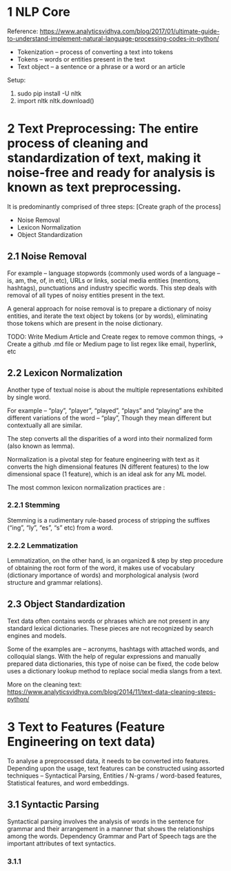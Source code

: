 # 1 NLP Core

Reference: https://www.analyticsvidhya.com/blog/2017/01/ultimate-guide-to-understand-implement-natural-language-processing-codes-in-python/


- Tokenization – process of converting a text into tokens
- Tokens – words or entities present in the text
- Text object – a sentence or a phrase or a word or an article

Setup:

1. sudo pip install -U nltk
2. import nltk
	nltk.download()


# 2 Text Preprocessing: The entire process of cleaning and standardization of text, making it noise-free and ready for analysis is known as text preprocessing.

It is predominantly comprised of three steps: [Create graph of the process]

- Noise Removal
- Lexicon Normalization
- Object Standardization


## 2.1 Noise Removal

For example – language stopwords (commonly used words of a language – is, am, the, of, in etc), URLs or links, social media entities (mentions, hashtags), punctuations and industry specific words. This step deals with removal of all types of noisy entities present in the text.

A general approach for noise removal is to prepare a dictionary of noisy entities, and iterate the text object by tokens (or by words), eliminating those tokens which are present in the noise dictionary.


TODO: Write Medium Article and Create regex to remove common things,
	-> Create a github .md file or Medium page to list regex like email, hyperlink, etc


## 2.2 Lexicon Normalization

Another type of textual noise is about the multiple representations exhibited by single word.

For example – “play”, “player”, “played”, “plays” and “playing” are the different variations of the word – “play”, Though they mean different but contextually all are similar.

The step converts all the disparities of a word into their normalized form (also known as lemma). 

Normalization is a pivotal step for feature engineering with text as it converts the high dimensional features (N different features) to the low dimensional space (1 feature), which is an ideal ask for any ML model.

The most common lexicon normalization practices are :

### 2.2.1 Stemming
Stemming is a rudimentary rule-based process of stripping the suffixes (“ing”, “ly”, “es”, “s” etc) from a word.

### 2.2.2 Lemmatization
Lemmatization, on the other hand, is an organized & step by step procedure of obtaining the root form of the word, it makes use of vocabulary (dictionary importance of words) and morphological analysis (word structure and grammar relations).


## 2.3 Object Standardization
Text data often contains words or phrases which are not present in any standard lexical dictionaries. These pieces are not recognized by search engines and models.

Some of the examples are – acronyms, hashtags with attached words, and colloquial slangs. With the help of regular expressions and manually prepared data dictionaries, this type of noise can be fixed, the code below uses a dictionary lookup method to replace social media slangs from a text.

More on the cleaning text: https://www.analyticsvidhya.com/blog/2014/11/text-data-cleaning-steps-python/


# 3 Text to Features (Feature Engineering on text data)
To analyse a preprocessed data, it needs to be converted into features. Depending upon the usage, text features can be constructed using assorted techniques – Syntactical Parsing, Entities / N-grams / word-based features, Statistical features, and word embeddings.

## 3.1 Syntactic Parsing

Syntactical parsing involves the analysis of words in the sentence for grammar and their arrangement in a manner that shows the relationships among the words. Dependency Grammar and Part of Speech tags are the important attributes of text syntactics.


### 3.1.1 



